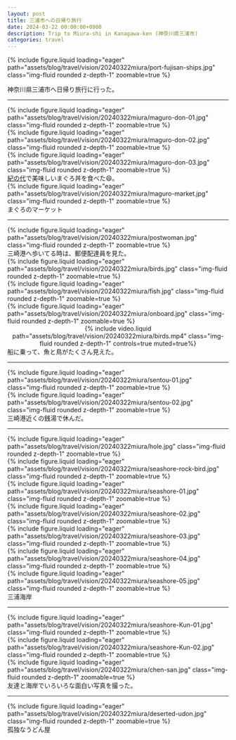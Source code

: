 ```yaml
---
layout: post
title: 三浦市への日帰り旅行
date: 2024-03-22 00:00:00+0900
description: Trip to Miura-shi in Kanagawa-ken (神奈川県三浦市)
categories: travel
---
```


<div class="col-sm mt-3 mt-md-0">
    {% include figure.liquid loading="eager" path="assets/blog/travel/vision/20240322miura/port-fujisan-ships.jpg" class="img-fluid rounded z-depth-1" zoomable=true %}
</div>


神奈川県三浦市へ日帰り旅行に行った。
<hr>

<div class="row mt-3">
    <div class="col-sm mt-3 mt-md-0">
        {% include figure.liquid loading="eager" path="assets/blog/travel/vision/20240322miura/maguro-don-01.jpg" class="img-fluid rounded z-depth-1" zoomable=true %}
    </div>
    <div class="col-sm mt-3 mt-md-0">
        {% include figure.liquid loading="eager" path="assets/blog/travel/vision/20240322miura/maguro-don-02.jpg" class="img-fluid rounded z-depth-1" zoomable=true %}
    </div>
    <div class="col-sm mt-3 mt-md-0">
        {% include figure.liquid loading="eager" path="assets/blog/travel/vision/20240322miura/maguro-don-03.jpg" class="img-fluid rounded z-depth-1" zoomable=true %}
    </div>
</div>
<div class="caption">
    <a href="https://tabelog.com/kanagawa/A1406/A140603/14003206/">紀の代</a>で美味しいまぐろ丼を食べた😄。
</div>

<div class="row mt-3">
    <div class="col-sm mt-3 mt-md-0">
        {% include figure.liquid loading="eager" path="assets/blog/travel/vision/20240322miura/maguro-market.jpg" class="img-fluid rounded z-depth-1" zoomable=true %}
    </div>
</div>
<div class="caption">
    まぐろのマーケット
</div>
<hr>


<div class="row mt-3">
    <div class="col-sm mt-3 mt-md-0">
        {% include figure.liquid loading="eager" path="assets/blog/travel/vision/20240322miura/postwoman.jpg" class="img-fluid rounded z-depth-1" zoomable=true %}
    </div>
</div>
<div class="caption">
    三崎港へ歩いてる時は、郵便配達員を見た。
</div>


<div class="row mt-3">
    <div class="col-sm mt-3 mt-md-0">
        {% include figure.liquid loading="eager" path="assets/blog/travel/vision/20240322miura/birds.jpg" class="img-fluid rounded z-depth-1" zoomable=true %}
    </div>
    <div class="col-sm mt-3 mt-md-0">
        {% include figure.liquid loading="eager" path="assets/blog/travel/vision/20240322miura/fish.jpg" class="img-fluid rounded z-depth-1" zoomable=true %}
    </div>
</div>
<div class="row mt-3">
    <div class="col-sm mt-3 mt-md-0">
        {% include figure.liquid loading="eager" path="assets/blog/travel/vision/20240322miura/onboard.jpg" class="img-fluid rounded z-depth-1" zoomable=true %}
    </div>
</div>
<div class="row mt-3">
    <div class="col-sm mt-3 mt-md-0">
        <center>
            {% include video.liquid path="assets/blog/travel/vision/20240322miura/birds.mp4" class="img-fluid rounded z-depth-1" controls=true muted=true%}
        </center>
    </div>
</div>
<div class="caption">
    船に乗って、魚と鳥がたくさん見えた。
</div>
<hr>


<div class="row mt-3">
    <div class="col-sm mt-3 mt-md-0">
        {% include figure.liquid loading="eager" path="assets/blog/travel/vision/20240322miura/sentou-01.jpg" class="img-fluid rounded z-depth-1" zoomable=true %}
    </div>
    <div class="col-sm mt-3 mt-md-0">
        {% include figure.liquid loading="eager" path="assets/blog/travel/vision/20240322miura/sentou-02.jpg" class="img-fluid rounded z-depth-1" zoomable=true %}
    </div>
</div>
<div class="caption">
    三崎港近くの銭湯で休んだ。
</div>
<hr>


<div class="row mt-3">
    <div class="col-sm mt-3 mt-md-0">
        {% include figure.liquid loading="eager" path="assets/blog/travel/vision/20240322miura/hole.jpg" class="img-fluid rounded z-depth-1" zoomable=true %}
    </div>
</div>
<div class="row mt-3">
    <div class="col-sm mt-3 mt-md-0">
        {% include figure.liquid loading="eager" path="assets/blog/travel/vision/20240322miura/seashore-rock-bird.jpg" class="img-fluid rounded z-depth-1" zoomable=true %}
    </div>
    <div class="col-sm mt-3 mt-md-0">
        {% include figure.liquid loading="eager" path="assets/blog/travel/vision/20240322miura/seashore-01.jpg" class="img-fluid rounded z-depth-1" zoomable=true %}
    </div>
</div>
<div class="row mt-3">
    <div class="col-sm mt-3 mt-md-0">
        {% include figure.liquid loading="eager" path="assets/blog/travel/vision/20240322miura/seashore-02.jpg" class="img-fluid rounded z-depth-1" zoomable=true %}
    </div>
</div>
<div class="row mt-3">
    <div class="col-sm mt-3 mt-md-0">
        {% include figure.liquid loading="eager" path="assets/blog/travel/vision/20240322miura/seashore-03.jpg" class="img-fluid rounded z-depth-1" zoomable=true %}
    </div>
</div>
<div class="row mt-3">
    <div class="col-sm mt-3 mt-md-0">
        {% include figure.liquid loading="eager" path="assets/blog/travel/vision/20240322miura/seashore-04.jpg" class="img-fluid rounded z-depth-1" zoomable=true %}
    </div>
</div>
<div class="row mt-3">
    <div class="col-sm mt-3 mt-md-0">
        {% include figure.liquid loading="eager" path="assets/blog/travel/vision/20240322miura/seashore-05.jpg" class="img-fluid rounded z-depth-1" zoomable=true %}
    </div>
</div>
<div class="caption">
    三浦海岸
</div>
<hr>


<div class="row mt-3">
    <div class="col-sm mt-3 mt-md-0">
        {% include figure.liquid loading="eager" path="assets/blog/travel/vision/20240322miura/seashore-Kun-01.jpg" class="img-fluid rounded z-depth-1" zoomable=true %}
    </div>
</div>
<div class="row mt-3">
    <div class="col-sm mt-3 mt-md-0">
        {% include figure.liquid loading="eager" path="assets/blog/travel/vision/20240322miura/seashore-Kun-02.jpg" class="img-fluid rounded z-depth-1" zoomable=true %}
    </div>
</div>
<div class="row mt-3">
    <div class="col-sm mt-3 mt-md-0">
        {% include figure.liquid loading="eager" path="assets/blog/travel/vision/20240322miura/chen-san.jpg" class="img-fluid rounded z-depth-1" zoomable=true %}
    </div>
</div>
<div class="caption">
    友達と海岸でいろいろな面白い写真を撮った。
</div>
<hr>

<div class="row mt-3">
    <div class="col-sm mt-3 mt-md-0">
        {% include figure.liquid loading="eager" path="assets/blog/travel/vision/20240322miura/deserted-udon.jpg" class="img-fluid rounded z-depth-1" zoomable=true %}
    </div>
</div>
<div class="caption">
    孤独なうどん屋
</div>